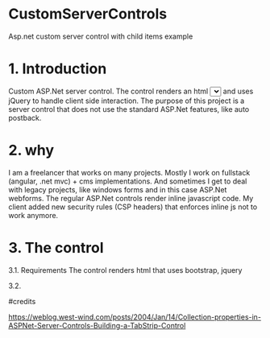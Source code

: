 # CustomServerControls
Asp.net custom server control with child items example

# 1. Introduction

Custom ASP.Net server control.
The control renders an html <select></select> and uses jQuery to handle client side interaction.
The purpose of this project is a server control that does not use the standard ASP.Net features, like auto postback.

# 2. why
I am a freelancer that works on many projects. Mostly I work on fullstack (angular, .net mvc) + cms implementations. 
And sometimes I get to deal with legacy projects, like windows forms and in this case ASP.Net webforms.
The regular ASP.Net controls render inline javascript code. My client added new security rules (CSP headers) that enforces
inline js not to work anymore.

# 3. The control

3.1. Requirements
The control renders html that uses bootstrap, jquery

3.2. 


#credits

https://weblog.west-wind.com/posts/2004/Jan/14/Collection-properties-in-ASPNet-Server-Controls-Building-a-TabStrip-Control